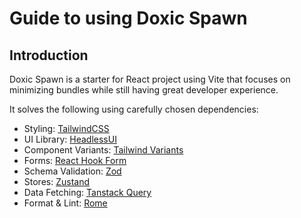 # Guide to using Doxic Spawn

## Introduction

Doxic Spawn is a starter for React project using Vite that focuses on minimizing bundles while still having great developer experience.

It solves the following using carefully chosen dependencies:

- Styling: [TailwindCSS](https://tailwindcss.com/)
- UI Library: [HeadlessUI](https://headlessui.com/)
- Component Variants: [Tailwind Variants](https://www.tailwind-variants.org/)
- Forms: [React Hook Form](https://react-hook-form.com/)
- Schema Validation: [Zod](https://zod.dev/)
- Stores: [Zustand](https://docs.pmnd.rs/zustand/getting-started/introduction)
- Data Fetching: [Tanstack Query](https://tanstack.com/query/latest)
- Format & Lint: [Rome](https://rome.tools/)